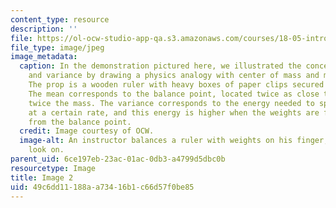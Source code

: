 ```yaml
---
content_type: resource
description: ''
file: https://ol-ocw-studio-app-qa.s3.amazonaws.com/courses/18-05-introduction-to-probability-and-statistics-spring-2014/49c6dd11188aa73416b1c66d57f0be85_gallery5-2.jpg
file_type: image/jpeg
image_metadata:
  caption: In the demonstration pictured here, we illustrated the concepts of mean
    and variance by drawing a physics analogy with center of mass and moment of inertia.
    The prop is a wooden ruler with heavy boxes of paper clips secured by rubber bands.
    The mean corresponds to the balance point, located twice as close to the end with
    twice the mass. The variance corresponds to the energy needed to spin the ruler
    at a certain rate, and this energy is higher when the weights are farther out
    from the balance point.
  credit: Image courtesy of OCW.
  image-alt: An instructor balances a ruler with weights on his finger, as students
    look on.
parent_uid: 6ce197eb-23ac-01ac-0db3-a4799d5dbc0b
resourcetype: Image
title: Image 2
uid: 49c6dd11-188a-a734-16b1-c66d57f0be85
---
```

